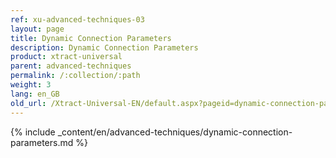```yaml
---
ref: xu-advanced-techniques-03
layout: page
title: Dynamic Connection Parameters
description: Dynamic Connection Parameters
product: xtract-universal
parent: advanced-techniques
permalink: /:collection/:path
weight: 3
lang: en_GB
old_url: /Xtract-Universal-EN/default.aspx?pageid=dynamic-connection-parameters
---
```

{% include _content/en/advanced-techniques/dynamic-connection-parameters.md %}
